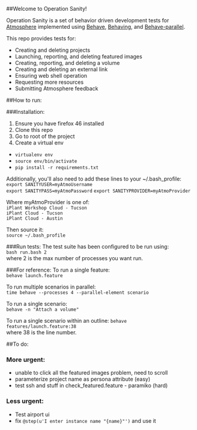##Welcome to Operation Sanity!

Operation Sanity is a set of behavior driven development tests for <a href="https://github.com/iPlantCollaborativeOpenSource/atmosphere">Atmosphere</a> implemented using <a href="https://github.com/behave/behave">Behave</a>, <a href="https://github.com/ggozad/behaving">Behaving</a>, and <a href="https://github.com/vishalm/behave-parallel">Behave-parallel</a>.

This repo provides tests for:

* Creating and deleting projects
* Launching, reporting, and deleting featured images
* Creating, reporting, and deleting a volume
* Creating and deleting an external link
* Ensuring web shell operation 
* Requesting more resources
* Submitting Atmosphere feedback

##How to run:

###Installation: 
1. Ensure you have firefox 46 installed
1. Clone this repo 
1. Go to root of the project
1. Create a virtual env 

* `virtualenv env`
* `source env/bin/activate`
* `pip install -r requirements.txt`

Additionally, you'll also need to add these lines to your ~/.bash_profile:  
`export SANITYUSER=myAtmoUsername`  
`export SANITYPASS=myAtmoPassword`
`export SANITYPROVIDER=myAtmoProvider`  
  
Where myAtmoProvider is one of:  
`iPlant Workshop Cloud - Tucson​`  
`iPlant Cloud - Tucson​`  
`iPlant Cloud - Austin`

Then source it:  
`source ~/.bash_profile`

###Run tests:
The test suite has been configured to be run using:  
`bash run.bash 2`  
where 2 is the max number of processes you want run.

###For reference:
To run a single feature:  
`behave launch.feature`

To run multiple scenarios in parallel:  
`time behave --processes 4 --parallel-element scenario`

To run a single scenario:  
`behave -n "Attach a volume"`

To run a single scenario within an outline:
`behave features/launch.feature:38`  
where 38 is the line number.

##To do:
### More urgent:
- unable to click all the featured images problem, need to scroll
- parameterize project name as persona attribute (easy)
- test ssh and stuff in check_featured.feature - paramiko (hard)

### Less urgent:
- Test airport ui
- fix `@step(u'I enter instance name "{name}"')` and use it